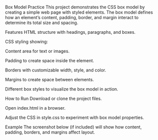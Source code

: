 Box Model Practice
This project demonstrates the CSS box model by creating a simple web page with styled elements. The box model defines how an element’s content, padding, border, and margin interact to determine its total size and spacing.

Features
HTML structure with headings, paragraphs, and boxes.

CSS styling showing:

Content area for text or images.

Padding to create space inside the element.

Borders with customizable width, style, and color.

Margins to create space between elements.

Different box styles to visualize the box model in action.

How to Run
Download or clone the project files.

Open index.html in a browser.

Adjust the CSS in style.css to experiment with box model properties.

Example
The screenshot below (if included) will show how content, padding, borders, and margins affect layout.
